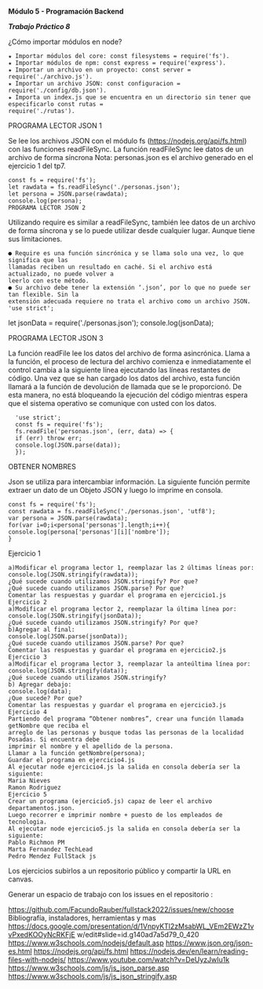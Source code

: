**Módulo 5 - Programación Backend**


***Trabajo Práctico 8***


¿Cómo importar módulos en node?


    ★ Importar módulos del core: const filesystems = require('fs').
    ★ Importar módulos de npm: const express = require('express').
    ★ Importar un archivo en un proyecto: const server = require('./archivo.js').
    ★ Importar un archivo JSON: const configuracion = require('./config/db.json').
    ★ Importa un index.js que se encuentra en un directorio sin tener que especificarlo const rutas =
    require('./rutas').
    
    
PROGRAMA LECTOR JSON 1


Se lee los archivos JSON con el módulo fs (https://nodejs.org/api/fs.html) con las funciones
readFileSync. La función readFileSync lee datos de un archivo de forma síncrona Nota:
personas.json es el archivo generado en el ejercicio 1 del tp7.


    const fs = require('fs');
    let rawdata = fs.readFileSync('./personas.json');
    let persona = JSON.parse(rawdata);
    console.log(persona);
    PROGRAMA LECTOR JSON 2
    
    
Utilizando require es similar a readFileSync, también lee datos de un archivo de forma síncrona
y se lo puede utilizar desde cualquier lugar. Aunque tiene sus limitaciones.

    ● Require es una función sincrónica y se llama solo una vez, lo que significa que las
    llamadas reciben un resultado en caché. Si el archivo está actualizado, no puede volver a
    leerlo con este método.
    ● Su archivo debe tener la extensión ‘.json’, por lo que no puede ser tan flexible. Sin la
    extensión adecuada requiere no trata el archivo como un archivo JSON.
    'use strict';
    
    
   let jsonData = require('./personas.json');
   console.log(jsonData);
   
   
PROGRAMA LECTOR JSON 3


La función readFile lee los datos del archivo de forma asincrónica. Llama a la función, el proceso
de lectura del archivo comienza e inmediatamente el control cambia a la siguiente línea
ejecutando las líneas restantes de código. Una vez que se han cargado los datos del archivo, esta
función llamará a la función de devolución de llamada que se le proporcionó. De esta manera, no
está bloqueando la ejecución del código mientras espera que el sistema operativo se comunique
con usted con los datos.


      'use strict';
      const fs = require('fs');
      fs.readFile('personas.json', (err, data) => {
      if (err) throw err;
      console.log(JSON.parse(data));
      });
      
      
OBTENER NOMBRES


Json se utiliza para intercambiar información. La siguiente función permite extraer un dato de un
Objeto JSON y luego lo imprime en consola.


    const fs = require('fs');
    const rawdata = fs.readFileSync('./personas.json', 'utf8');
    var persona = JSON.parse(rawdata);
    for(var i=0;i<persona['personas'].length;i++){
    console.log(persona['personas'][i]['nombre']);
    }
Ejercicio 1


    a)Modificar el programa lector 1, reemplazar las 2 últimas líneas por:
    console.log(JSON.stringify(rawdata));
    ¿Qué sucede cuando utilizamos JSON.stringify? Por que?
    ¿Qué sucede cuando utilizamos JSON.parse? Por que?
    Comentar las respuestas y guardar el programa en ejercicio1.js
    Ejercicio 2
    a)Modificar el programa lector 2, reemplazar la última línea por:
    console.log(JSON.stringify(jsonData));
    ¿Qué sucede cuando utilizamos JSON.stringify? Por que?
    b)Agregar al final:
    console.log(JSON.parse(jsonData));
    ¿Qué sucede cuando utilizamos JSON.parse? Por que?
    Comentar las respuestas y guardar el programa en ejercicio2.js
    Ejercicio 3
    a)Modificar el programa lector 3, reemplazar la anteúltima línea por:
    console.log(JSON.stringify(data));
    ¿Qué sucede cuando utilizamos JSON.stringify?
    b) Agregar debajo:
    console.log(data);
    ¿Que sucede? Por que?
    Comentar las respuestas y guardar el programa en ejercicio3.js
    Ejercicio 4
    Partiendo del programa “Obtener nombres”, crear una función llamada getNombre que reciba el
    arreglo de las personas y busque todas las personas de la localidad Posadas. Si encuentra debe
    imprimir el nombre y el apellido de la persona.
    Llamar a la función getNombre(persona);
    Guardar el programa en ejercicio4.js
    Al ejecutar node ejercicio4.js la salida en consola debería ser la siguiente:
    Maria Nieves
    Ramon Rodriguez
    Ejercicio 5
    Crear un programa (ejercicio5.js) capaz de leer el archivo departamentos.json.
    Luego recorrer e imprimir nombre + puesto de los empleados de tecnologia.
    Al ejecutar node ejercicio5.js la salida en consola debería ser la siguiente:
    Pablo Richmon PM
    Marta Fernandez TechLead
    Pedro Mendez FullStack js
    
    
Los ejercicios subirlos a un repositorio público y
compartir la URL en canvas.


Generar un espacio de trabajo con los issues en el repositorio :


https://github.com/FacundoRauber/fullstack2022/issues/new/choose
Bibliografía, instaladores, herramientas y mas
https://docs.google.com/presentation/d/1VnpyKTl2zMsabWL_VEm2EWzZ1vvPxedKOOyNcRKFjE
w/edit#slide=id.g140ad7a5d79_0_420
https://www.w3schools.com/nodejs/default.asp
https://www.json.org/json-es.html
https://nodejs.org/api/fs.html
https://nodejs.dev/en/learn/reading-files-with-nodejs/
https://www.youtube.com/watch?v=DeUyzJwIu1k
https://www.w3schools.com/js/js_json_parse.asp
https://www.w3schools.com/js/js_json_stringify.asp
